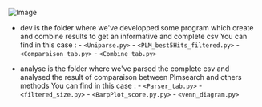![Image](https://github.com/user-attachments/assets/afb9f125-205f-4c3c-8d2c-4cfdd300f3ec)

- dev is the folder where we've developped some program which create and combine results to get an informative and complete csv
    You can find in this case :
        - `<Uniparse.py>`
        - `<PLM_best5Hits_filtered.py>`
        - `<Comparaison_tab.py>`
        - `<Combine_tab.py>`
  
- analyse is the folder where we've parsed the complete csv and analysed the result of comparaison between Plmsearch and others methods
    You can find in this case :
        - `<Parser_tab.py>`
        - `<filtered_size.py>`
        - `<BarpPlot_score.py.py>`
        - `<venn_diagram.py>`
